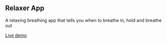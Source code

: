 ## Relaxer App

A relaxing breathing app that tells you when to breathe in, hold and breathe out

[Live demo](https://joanammoreira.github.io/relaxer-app/)
